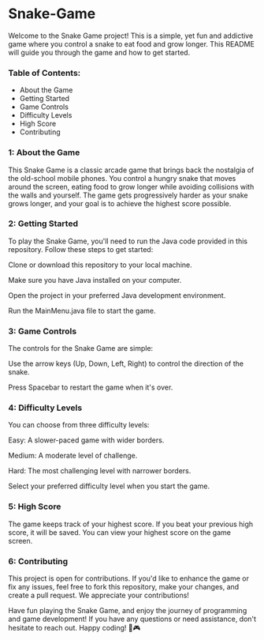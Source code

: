 # Snake-Game
Welcome to the Snake Game project! This is a simple, yet fun and addictive game where you control a snake to eat food and grow longer. This README will guide you through the game and how to get started.

### Table of Contents:
* About the Game
* Getting Started
* Game Controls
* Difficulty Levels
* High Score
* Contributing 

### 1: About the Game

This Snake Game is a classic arcade game that brings back the nostalgia of the old-school mobile phones. You control a hungry snake that moves around the screen, eating food to grow longer while avoiding collisions with the walls and yourself. The game gets progressively harder as your snake grows longer, and your goal is to achieve the highest score possible.

### 2: Getting Started

To play the Snake Game, you'll need to run the Java code provided in this repository. Follow these steps to get started:

Clone or download this repository to your local machine.

Make sure you have Java installed on your computer.

Open the project in your preferred Java development environment.

Run the MainMenu.java file to start the game.

### 3: Game Controls

The controls for the Snake Game are simple:

Use the arrow keys (Up, Down, Left, Right) to control the direction of the snake.

Press Spacebar to restart the game when it's over.

### 4: Difficulty Levels
You can choose from three difficulty levels:

Easy: A slower-paced game with wider borders.

Medium: A moderate level of challenge.

Hard: The most challenging level with narrower borders.

Select your preferred difficulty level when you start the game.

### 5: High Score
The game keeps track of your highest score. If you beat your previous high score, it will be saved. You can view your highest score on the game screen.

### 6: Contributing
This project is open for contributions. If you'd like to enhance the game or fix any issues, feel free to fork this repository, make your changes, and create a pull request. We appreciate your contributions!

Have fun playing the Snake Game, and enjoy the journey of programming and game development! If you have any questions or need assistance, don't hesitate to reach out.
Happy coding! 🐍🎮
